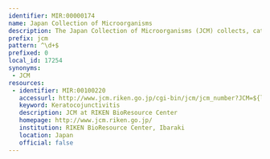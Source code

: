 ```yaml
---
identifier: MIR:00000174
name: Japan Collection of Microorganisms
description: The Japan Collection of Microorganisms (JCM) collects, catalogues, and distributes cultured microbial strains, restricted to those classified in Risk Group 1 or 2.
prefix: jcm
pattern: ^\d+$
prefixed: 0
local_id: 17254
synonyms:
 - JCM
resources:
 - identifier: MIR:00100220
   accessurl: http://www.jcm.riken.go.jp/cgi-bin/jcm/jcm_number?JCM=${lid}
   keyword: Keratocojunctivitis
   description: JCM at RIKEN BioResource Center
   homepage: http://www.jcm.riken.go.jp/
   institution: RIKEN BioResource Center, Ibaraki
   location: Japan
   official: false
---
```

